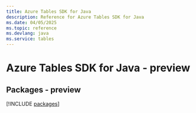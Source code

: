 ```yaml
---
title: Azure Tables SDK for Java
description: Reference for Azure Tables SDK for Java
ms.date: 04/05/2025
ms.topic: reference
ms.devlang: java
ms.service: tables
---
```

# Azure Tables SDK for Java - preview
## Packages - preview
[!INCLUDE [packages](tables-index.md)]